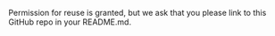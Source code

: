 Permission for reuse is granted, but we ask that you please link to this GitHub repo in your README.md.
